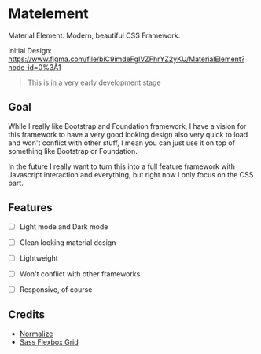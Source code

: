 # Matelement

Material Element. Modern, beautiful CSS Framework.

Initial Design: https://www.figma.com/file/biC9imdeFgIVZFhrYZ2yKU/MaterialElement?node-id=0%3A1

> This is in a very early development stage

## Goal

While I really like Bootstrap and Foundation framework, I have a vision for this framework to have a very good looking design also very quick to load and won't conflict with other stuff, I mean you can just use it on top of something like Bootstrap or Foundation.

In the future I really want to turn this into a full feature framework with Javascript interaction and everything, but right now I only focus on the CSS part.

## Features

- [ ] Light mode and Dark mode

- [ ] Clean looking material design

- [ ] Lightweight

- [ ] Won't conflict with other frameworks

- [ ] Responsive, of course

## Credits

- [Normalize](https://github.com/kristerkari/normalize.scss)
- [Sass Flexbox Grid](https://github.com/drewbot/sass-flexbox-grid)
